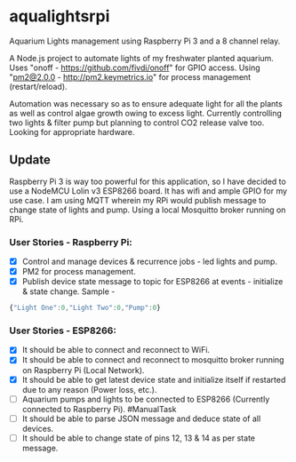 # aqualightsrpi

Aquarium Lights management using Raspberry Pi 3 and a 8 channel relay.

A Node.js project to automate lights of my freshwater planted aquarium. Uses "onoff - https://github.com/fivdi/onoff" for GPIO access. Using "pm2@2.0.0 - http://pm2.keymetrics.io" for process management (restart/reload).

Automation was necessary so as to ensure adequate light for all the plants as well as control algae growth owing to excess light. Currently controlling two lights & filter pump but planning to control CO2 release valve too. Looking for appropriate hardware.

## Update
Raspberry Pi 3 is way too powerful for this application, so I have decided to use a NodeMCU Lolin v3 ESP8266 board. It has wifi and ample GPIO for my use case. I am using MQTT wherein my RPi would publish message to change state of lights and pump.
Using a local Mosquitto broker running on RPi.

### User Stories - Raspberry Pi:
* [x] Control and manage devices & recurrence jobs - led lights and pump.
* [x] PM2 for process management.
* [x] Publish device state message to topic for ESP8266 at events - initialize & state change. Sample -

```js
{"Light One":0,"Light Two":0,"Pump":0}
```


### User Stories - ESP8266:
* [x] It should be able to connect and reconnect to WiFi.
* [x] It should be able to connect and reconnect to mosquitto broker running on Raspberry Pi (Local Network).
* [x] It should be able to get latest device state and initialize itself if restarted due to any reason (Power loss, etc.).
* [ ] Aquarium pumps and lights to be connected to ESP8266 (Currently connected to Raspberry Pi). #ManualTask
* [ ] It should be able to parse JSON message and deduce state of all devices.
* [ ] It should be able to change state of pins 12, 13 & 14 as per state message.
